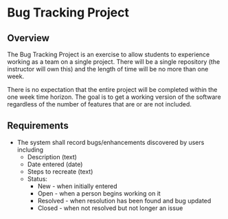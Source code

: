 # Bug Tracking Project

## Overview
The Bug Tracking Project is an exercise to allow students to experience working as a team on a single project. There will be a single repository (the instructor will own this) and the length of time will be no more than one week.

There is no expectation that the entire project will be completed within the one week time horizon. The goal is to get a working version of the software regardless of the number of features that are or are not included.

## Requirements

  * The system shall record bugs/enhancements discovered by users including
    * Description (text)
    * Date entered (date)
    * Steps to recreate (text)
    * Status:
      * New - when initially entered
      * Open - when a person begins working on it
      * Resolved - when resolution has been found and bug updated
      * Closed - when not resolved but not longer an issue